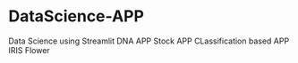 # DataScience-APP
Data Science using Streamlit
DNA APP
Stock APP
CLassification based APP
IRIS Flower
